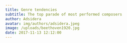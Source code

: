 ```yaml
---
title: Genre tendencies
subtitle: The top parade of most performed composers
author: Adsidera
avatar: img/authors/adsidera.jpeg
image: /uploads/beethoven1920.jpg
date: 2017-11-13 12:12:00
---
```

